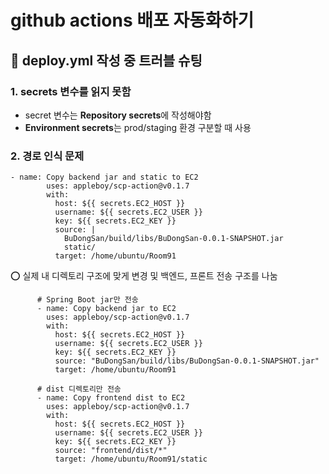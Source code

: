# github actions 배포 자동화하기

## 📌 deploy.yml 작성 중 트러블 슈팅

### 1. secrets 변수를 읽지 못함 
- secret 변수는 **Repository secrets**에 작성해야함
- **Environment secrets**는 prod/staging 환경 구분할 때 사용

### 2. 경로 인식 문제
```
- name: Copy backend jar and static to EC2
        uses: appleboy/scp-action@v0.1.7
        with:
          host: ${{ secrets.EC2_HOST }}
          username: ${{ secrets.EC2_USER }}
          key: ${{ secrets.EC2_KEY }}
          source: |
            BuDongSan/build/libs/BuDongSan-0.0.1-SNAPSHOT.jar
            static/
          target: /home/ubuntu/Room91
```

⭕️ 실제 내 디렉토리 구조에 맞게 변경 및 백엔드, 프론트 전송 구조를 나눔
```
      # Spring Boot jar만 전송
      - name: Copy backend jar to EC2
        uses: appleboy/scp-action@v0.1.7
        with:
          host: ${{ secrets.EC2_HOST }}
          username: ${{ secrets.EC2_USER }}
          key: ${{ secrets.EC2_KEY }}
          source: "BuDongSan/build/libs/BuDongSan-0.0.1-SNAPSHOT.jar"
          target: /home/ubuntu/Room91

      # dist 디렉토리만 전송
      - name: Copy frontend dist to EC2
        uses: appleboy/scp-action@v0.1.7
        with:
          host: ${{ secrets.EC2_HOST }}
          username: ${{ secrets.EC2_USER }}
          key: ${{ secrets.EC2_KEY }}
          source: "frontend/dist/*"
          target: /home/ubuntu/Room91/static
```